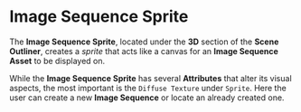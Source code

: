 # Image Sequence Sprite

The **Image Sequence Sprite**, located under the **3D** section of the **Scene Outliner**, creates a *sprite* that acts like a canvas for an **Image Sequence Asset** to be displayed on. 

While the **Image Sequence Sprite** has several **Attributes** that alter its visual aspects, the most important is the `Diffuse Texture` under `Sprite`. Here the user can create a new **Image Sequence** or locate an already created one. 